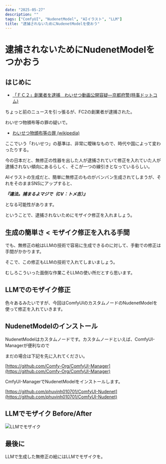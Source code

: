 ```yaml
---
date: "2025-05-27"
description: ""
tags: ["ComfyUI", "NudenetModel", "AIイラスト", "LLM"]
title: "逮捕されないためにNudenetModelを使おう"
---
```

# 逮捕されないためにNudenetModelをつかおう



## はじめに



- [「ＦＣ２」創業者を逮捕　わいせつ動画公開容疑―京都府警(時事ドットコム)]([https://www.jiji.com/jc/article?k=2024110800526&g=soc](https://www.jiji.com/jc/article?k=2024110800526&g=soc))

ちょっと前のニュースを引っ張るが、FC2の創業者が逮捕された。

わいせつ物頒布等の罪の疑いで。

- [わいせつ物頒布等の罪 (wikipedia)]([https://ja.wikipedia.org/wiki/%E3%82%8F%E3%81%84%E3%81%9B%E3%81%A4%E7%89%A9%E9%A0%92%E5%B8%83%E7%AD%89%E3%81%AE%E7%BD%AA](https://ja.wikipedia.org/wiki/%E3%82%8F%E3%81%84%E3%81%9B%E3%81%A4%E7%89%A9%E9%A0%92%E5%B8%83%E7%AD%89%E3%81%AE%E7%BD%AA))


ここでいう「わいせつ」の基準は、非常に曖昧なもので、時代や国によって変わったりする。

今の日本だと、無修正の性器を出した人が逮捕されていて修正を入れていた人が逮捕されない傾向にあるらしく、そこが一つの線引きとなっているらしい。

AIイラストの生成だと、簡単に無修正のものがバンバン生成されてしまうが、それをそのままSNSにアップすると、

***『違法。捕まるよマジで（CV：トメ吉）』***

となる可能性があります。

ということで、逮捕されないためにモザイク修正を入れましょう。

## 生成の簡単さ < モザイク修正を入れる手間



でも、無修正の絵はLLMの技術で容易に生成できるのに対して、手動での修正は手間がかかります。


そこで、この修正もLLMの技術で入れてしまいましょう。

むしろこういった面倒な作業こそLLMの使い所だとすら思います。

## LLMでのモザイク修正



色々あるみたいですが、今回はComfyUIのカスタムノードのNudenetModelを使って修正を入れていきます。



## NudenetModelのインストール



NudenetModelはカスタムノードです。カスタムノードといえば、ComfyUI-Managerが便利なので

まだの場合は下記を先に入れてください。

[https://github.com/Comfy-Org/ComfyUI-Manager](https://github.com/Comfy-Org/ComfyUI-Manager)  



CmfyUI-ManagerでNudenetModelをインストールします。

[https://github.com/phuvinh010701/ComfyUI-Nudenet](https://github.com/phuvinh010701/ComfyUI-Nudenet)  

## LLMでモザイク Before/After

![LLMでモザイク](/posts/mosaic_by_nudenetmodel.png)


## 最後に


LLMで生成した無修正の絵にはLLMでモザイクを。